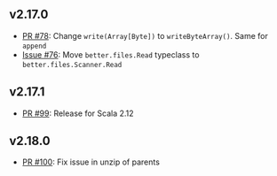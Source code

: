 ## v2.17.0

* [PR #78](https://github.com/pathikrit/better-files/pull/78): Change `write(Array[Byte])` to `writeByteArray()`. Same for `append`
* [Issue #76](https://github.com/pathikrit/better-files/issues/76): Move `better.files.Read` typeclass to `better.files.Scanner.Read`

## v2.17.1

* [PR #99](https://github.com/pathikrit/better-files/pull/99): Release for Scala 2.12

## v2.18.0

* [PR #100](https://github.com/pathikrit/better-files/pull/100): Fix issue in unzip of parents
